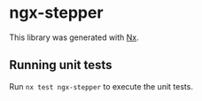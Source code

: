 # ngx-stepper

This library was generated with [Nx](https://nx.dev).

## Running unit tests

Run `nx test ngx-stepper` to execute the unit tests.
